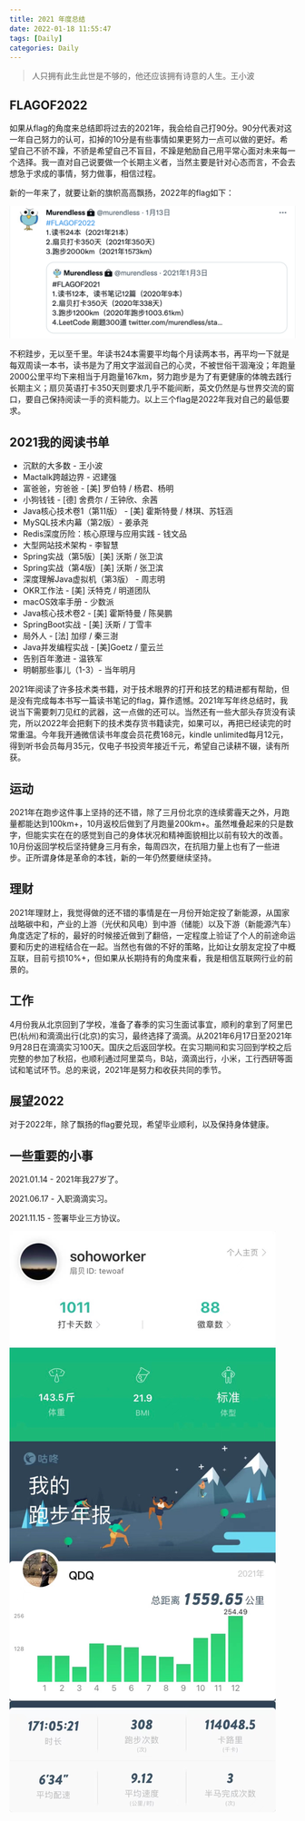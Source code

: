 ```yaml
---
title: 2021 年度总结
date: 2022-01-18 11:55:47
tags: [Daily]
categories: Daily
---
```


> 人只拥有此生此世是不够的，他还应该拥有诗意的人生。王小波

## FLAGOF2022

如果从flag的角度来总结即将过去的2021年，我会给自己打90分。90分代表对这一年自己努力的认可，扣掉的10分是有些事情如果更努力一点可以做的更好。希望自己不骄不躁，不骄是希望自己不盲目，不躁是勉励自己用平常心面对未来每一个选择。我一直对自己说要做一个长期主义者，当然主要是针对心态而言，不会去想急于求成的事情，努力做事，相信过程。

新的一年来了，就要让新的旗帜高高飘扬，2022年的flag如下：

![FLAGOF2021](/images/daily/flagof2022.png)

不积跬步，无以至千里。年读书24本需要平均每个月读两本书，再平均一下就是每双周读一本书，读书是为了用文字滋润自己的心灵，不被世俗干涸淹没；年跑量2000公里平均下来相当于月跑量167km，努力跑步是为了有更健康的体魄去践行长期主义；扇贝英语打卡350天则要求几乎不能间断，英文仍然是与世界交流的窗口，要自己保持阅读一手的资料能力。以上三个flag是2022年我对自己的最低要求。

## 2021我的阅读书单

- 沉默的大多数 - 王小波
- Mactalk跨越边界 - 迟建强
- 富爸爸，穷爸爸 - [美] 罗伯特 / 杨君、杨明
- 小狗钱钱 - [德] 舍费尔 / 王钟欣、余茜
- Java核心技术卷1（第11版） - [美] 霍斯特曼 / 林琪、苏钰涵
- MySQL技术内幕（第2版）- 姜承尧
- Redis深度历险：核心原理与应用实践 - 钱文品
- 大型网站技术架构 - 李智慧
- Spring实战（第5版）[美] 沃斯 / 张卫滨
- Spring实战（第4版）[美] 沃斯 / 张卫滨
- 深度理解Java虚拟机（第3版） - 周志明
- OKR工作法 - [美] 沃特克 / 明道团队
- macOS效率手册 - 少数派
- Java核心技术卷2 - [美] 霍斯特曼 / 陈昊鹏
- SpringBoot实战 - [美] 沃斯 / 丁雪丰
- 局外人 - [法] 加缪 / 秦三澍
- Java并发编程实战 - [美]Goetz / 童云兰
- 告别百年激进 - 温铁军
- 明朝那些事儿（1-3）- 当年明月

2021年阅读了许多技术类书籍，对于技术眼界的打开和技艺的精进都有帮助，但是没有完成每本书写一篇读书笔记的flag，算作遗憾。2021年写年终总结时，我说当下需要刺刀见红的武器，这一点做的还可以。当然还有一些大部头存货没有读完，所以2022年会把剩下的技术类存货书籍读完，如果可以，再把已经读完的时常重温。今年我开通微信读书年度会员花费168元，kindle unlimited每月12元，得到听书会员每月35元，仅电子书投资年接近千元，希望自己读耕不辍，读有所获。

## 运动

2021年在跑步这件事上坚持的还不错，除了三月份北京的连续雾霾天之外，月跑量都能达到100km+，10月返校后做到了月跑量200km+。虽然堆叠起来的只是数字，但能实实在在的感觉到自己的身体状况和精神面貌相比以前有较大的改善。10月份返回学校后坚持健身三月有余，每周四次，在抗阻力量上也有了一些进步。正所谓身体是革命的本钱，新的一年仍然要继续坚持。

## 理财

2021年理财上，我觉得做的还不错的事情是在一月份开始定投了新能源，从国家战略碳中和，产业的上游（光伏和风电）到中游（储能）以及下游（新能源汽车）角度选定了标的，最好的时候接近做到了翻倍，一定程度上验证了个人的前途命运要和历史的进程结合在一起。当然也有做的不好的策略，比如让女朋友定投了中概互联，目前亏损10%+，但如果从长期持有的角度来看，我是相信互联网行业的前景的。

## 工作

4月份我从北京回到了学校，准备了春季的实习生面试事宜，顺利的拿到了阿里巴巴(杭州)和滴滴出行(北京)的实习，最终选择了滴滴。从2021年6月17日至2021年9月28日在滴滴实习100天。国庆之后返回学校。在实习期间和实习回到学校之后完整的参加了秋招，也顺利通过阿里菜鸟，B站，滴滴出行，小米，工行西研等面试和笔试环节。总的来说，2021年是努力和收获共同的季节。

## 展望2022

对于2022年，除了飘扬的flag要兑现，希望毕业顺利，以及保持身体健康。

## 一些重要的小事

2021.01.14 - 2021年我27岁了。

2021.06.17 - 入职滴滴实习。

2021.11.15 - 签署毕业三方协议。

![ENDFLAGOF2021](/images/daily/endflagof2021.jpeg)



